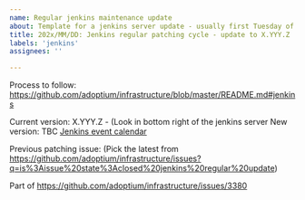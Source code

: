 ```yaml
---
name: Regular jenkins maintenance update
about: Template for a jenkins server update - usually first Tuesday of each month
title: 202x/MM/DD: Jenkins regular patching cycle - update to X.YYY.Z
labels: 'jenkins'
assignees: ''

---
```

Process to follow: https://github.com/adoptium/infrastructure/blob/master/README.md#jenkins

Current version: X.YYY.Z - (Look in bottom right of the jenkins server
New version: TBC
[Jenkins event calendar](https://www.jenkins.io/events/#event-calendar)

Previous patching issue: (Pick the latest from https://github.com/adoptium/infrastructure/issues?q=is%3Aissue%20state%3Aclosed%20jenkins%20regular%20update)

Part of https://github.com/adoptium/infrastructure/issues/3380

